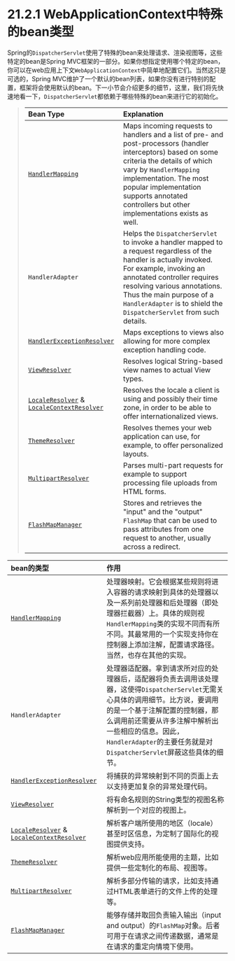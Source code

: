 # 21.2.1 WebApplicationContext中特殊的bean类型

Spring的`DispatcherServlet`使用了特殊的bean来处理请求、渲染视图等，这些特定的bean是Spring MVC框架的一部分。如果你想指定使用哪个特定的bean，你可以在web应用上下文`WebApplicationContext`中简单地配置它们。当然这只是可选的，Spring MVC维护了一个默认的bean列表，如果你没有进行特别的配置，框架将会使用默认的bean。下一小节会介绍更多的细节，这里，我们将先快速地看一下，`DispatcherServlet`都依赖于哪些特殊的bean来进行它的初始化。

> | Bean Type | Explanation |
> | :-------- | :---------- |
> | [`HandlerMapping`](http://docs.spring.io/spring-framework/docs/current/spring-framework-reference/html/mvc.html#mvc-handlermapping)| Maps incoming requests to handlers and a list of pre- and post-processors (handler interceptors) based on some criteria the details of which vary by `HandlerMapping` implementation. The most popular implementation supports annotated controllers but other implementations exists as well. |
> | `HandlerAdapter` | Helps the `DispatcherServlet` to invoke a handler mapped to a request regardless of the handler is actually invoked. For example, invoking an annotated controller requires resolving various annotations. Thus the main purpose of a `HandlerAdapter` is to shield the `DispatcherServlet` from such details. |
> | [`HandlerExceptionResolver`](http://docs.spring.io/spring-framework/docs/current/spring-framework-reference/html/mvc.html#mvc-exceptionhandlers)| Maps exceptions to views also allowing for more complex exception handling code. |
> | [`ViewResolver`](http://docs.spring.io/spring-framework/docs/current/spring-framework-reference/html/mvc.html#mvc-viewresolver)| Resolves logical String-based view names to actual View types. |
> | [`LocaleResolver`](http://docs.spring.io/spring-framework/docs/current/spring-framework-reference/html/mvc.html#mvc-localeresolver) & [`LocaleContextResolver`](http://docs.spring.io/spring-framework/docs/current/spring-framework-reference/html/mvc.html#mvc-timezone)| Resolves the locale a client is using and possibly their time zone, in order to be able to offer internationalized views. |
> | [`ThemeResolver`](http://docs.spring.io/spring-framework/docs/current/spring-framework-reference/html/mvc.html#mvc-themeresolver) | Resolves themes your web application can use, for example, to offer personalized layouts. |
> | [`MultipartResolver`](http://docs.spring.io/spring-framework/docs/current/spring-framework-reference/html/mvc.html#mvc-multipart) | Parses multi-part requests for example to support processing file uploads from HTML forms. |
> | [`FlashMapManager`](http://docs.spring.io/spring-framework/docs/current/spring-framework-reference/html/mvc.html#mvc-flash-attributes) | Stores and retrieves the "input" and the "output" `FlashMap` that can be used to pass attributes from one request to another, usually across a redirect. |


| bean的类型 | 作用 |
| :-------- | :---------- |
| [`HandlerMapping`](../21-4/handler-mappings.md) | 处理器映射。它会根据某些规则将进入容器的请求映射到具体的处理器以及一系列前处理器和后处理器（即处理器拦截器）上。具体的规则视`HandlerMapping`类的实现不同而有所不同。其最常用的一个实现支持你在控制器上添加注解，配置请求路径。当然，也存在其他的实现。 |
| `HandlerAdapter` | 处理器适配器。拿到请求所对应的处理器后，适配器将负责去调用该处理器，这使得`DispatcherServlet`无需关心具体的调用细节。比方说，要调用的是一个基于注解配置的控制器，那么调用前还需要从许多注解中解析出一些相应的信息。因此，`HandlerAdapter`的主要任务就是对`DispatcherServlet`屏蔽这些具体的细节。 |
| [`HandlerExceptionResolver`](http://docs.spring.io/spring-framework/docs/current/spring-framework-reference/html/mvc.html#mvc-exceptionhandlers)| 将捕获的异常映射到不同的页面上去以支持更加复杂的异常处理代码。 |
| [`ViewResolver`](http://docs.spring.io/spring-framework/docs/current/spring-framework-reference/html/mvc.html#mvc-viewresolver)| 将有命名规则的String类型的视图名称解析到一个对应的视图上。 |
| [`LocaleResolver`](http://docs.spring.io/spring-framework/docs/current/spring-framework-reference/html/mvc.html#mvc-localeresolver) & [`LocaleContextResolver`](http://docs.spring.io/spring-framework/docs/current/spring-framework-reference/html/mvc.html#mvc-timezone)| 解析客户端所使用的地区（locale）甚至时区信息，为定制了国际化的视图提供支持。 |
| [`ThemeResolver`](http://docs.spring.io/spring-framework/docs/current/spring-framework-reference/html/mvc.html#mvc-themeresolver) | 解析web应用所能使用的主题，比如提供一些定制化的布局、视图等。 |
| [`MultipartResolver`](http://docs.spring.io/spring-framework/docs/current/spring-framework-reference/html/mvc.html#mvc-multipart) | 解析多部分传输的请求，比如支持通过HTML表单进行的文件上传的处理等。 |
| [`FlashMapManager`](http://docs.spring.io/spring-framework/docs/current/spring-framework-reference/html/mvc.html#mvc-flash-attributes) | 能够存储并取回负责输入输出（input and output）的`FlashMap`对象。后者可用于在请求之间传递数据，通常是在请求的重定向情境下使用。 |
